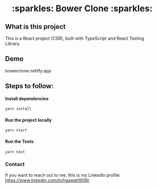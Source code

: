 <h1 align="center">:sparkles: Bower Clone :sparkles:</h1>

## What is this project

This is a React project (CSR), built with TypeScript and React Testing Library.

## Demo
bowerclone.netlify.app

## Steps to follow:

#### Install dependencies
```sh
yarn install
```

#### Run the project locally
```sh
yarn start
```

#### Run the Tests
```sh
yarn test
```

### Contact

If you want to reach out to me, this is my LinkedIn
profile: https://www.linkedin.com/in/haseeb1009/
